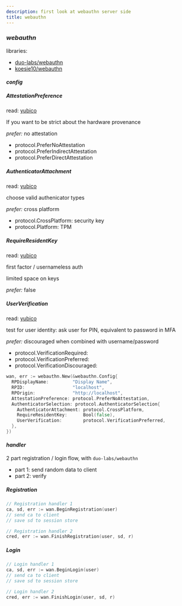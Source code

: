 ```yaml
---
description: first look at webauthn server side
title: webauthn
---
```


### _webauthn_

libraries:

- [duo-labs/webauthn](https://github.com/duo-labs/webauthn)
- [koesie10/webauthn](https://github.com/koesie10/webauthn)

#### _config_

##### AttestationPreference

read: [yubico](https://developers.yubico.com/WebAuthn/WebAuthn_Developer_Guide/Attestation.html)

If you want to be strict about the hardware provenance

_prefer:_ no attestation

- protocol.PreferNoAttestation
- protocol.PreferIndirectAttestation
- protocol.PreferDirectAttestation

##### AuthenticatorAttachment

read: [yubico](https://developers.yubico.com/WebAuthn/WebAuthn_Developer_Guide/Platform_vs_Cross-Platform.html)

choose valid authenicator types

_prefer:_ cross platform

- protocol.CrossPlatform: security key
- protocol.Platform: TPM

##### RequireResidentKey

read: [yubico](https://developers.yubico.com/WebAuthn/WebAuthn_Developer_Guide/Resident_Keys.html)

first factor / usernameless auth

limited space on keys

_prefer:_ false

##### UserVerification

read: [yubico](https://developers.yubico.com/WebAuthn/WebAuthn_Developer_Guide/User_Presence_vs_User_Verification.html)

test for user identity: ask user for PIN,
equivalent to password in MFA

_prefer:_ discouraged when combined with username/password

- protocol.VerificationRequired:
- protocol.VerificationPreferred:
- protocol.VerificationDiscouraged:

```go
wan, err := webauthn.New(&webauthn.Config{
  RPDisplayName:         "Display Name",
  RPID:                  "localhost",
  RPOrigin:              "http://localhost",
  AttestationPreference: protocol.PreferNoAttestation,
  AuthenticatorSelection: protocol.AuthenticatorSelection{
    AuthenticatorAttachment: protocol.CrossPlatform,
    RequireResidentKey:      Bool(false),
    UserVerification:        protocol.VerificationPreferred,
  },
})
```

#### _handler_

2 part registration / login flow,
with `duo-labs/webauthn`

- part 1: send random data to client
- part 2: verify

##### Registration

```go
// Registration handler 1
ca, sd, err := wan.BeginRegistration(user)
// send ca to client
// save sd to session store

// Registration handler 2
cred, err := wan.FinishRegistration(user, sd, r)
```

##### Login

```go
// Login handler 1
ca, sd, err := wan.BeginLogin(user)
// send ca to client
// save sd to session store

// Login handler 2
cred, err := wan.FinishLogin(user, sd, r)
```
